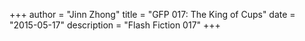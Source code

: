 +++
author = "Jinn Zhong"
title = "GFP 017: The King of Cups"
date = "2015-05-17"
description = "Flash Fiction 017"
+++
